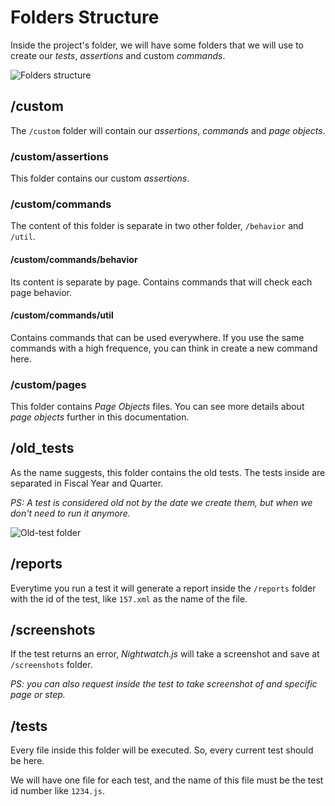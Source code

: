 # Folders Structure
Inside the project's folder, we will have some folders that we will use to create our *tests*, *assertions* and custom *commands*.

![Folders structure](images/folders-structure.png "Folders structure")

## /custom
The `/custom` folder will contain our *assertions*, *commands* and *page objects*.

### /custom/assertions
This folder contains our custom *assertions*.

### /custom/commands
The content of this folder is separate in two other folder, `/behavior` and `/util`.

#### /custom/commands/behavior
Its content is separate by page. Contains commands that will check each page behavior.

#### /custom/commands/util
Contains commands that can be used everywhere. If you use the same commands with a high frequence, you can think in create a new command here.

### /custom/pages
This folder contains *Page Objects* files. You can see more details about *page objects* further in this documentation.

## /old_tests
As the name suggests, this folder contains the old tests. The tests inside are separated in Fiscal Year and Quarter.

*PS: A test is considered old not by the date we create them, but when we don't need to run it anymore.*

![Old-test folder](images/old_tests-folder.png "Old-test folder")

## /reports
Everytime you run a test it will generate a report inside the `/reports` folder with the id of the test, like `157.xml` as the name of the file.

## /screenshots
If the test returns an error, *Nightwatch.js* will take a screenshot and save at `/screenshots` folder.

*PS: you can also request inside the test to take screenshot of and specific page or step.*

## /tests
Every file inside this folder will be executed. So, every current test should be here.

We will have one file for each test, and the name of this file must be the test id number like `1234.js`.
